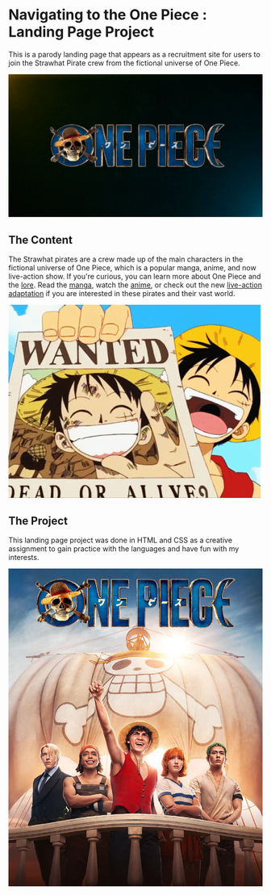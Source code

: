 # Navigating to the One Piece : Landing Page Project
This is a parody landing page that appears as a recruitment site for users to join the Strawhat Pirate crew from the fictional universe of One Piece.

![](https://github.com/m-saylor/one-piece-landing-page/blob/main/readme-media/one-piece-logo-black-background.jpg)

## The Content
The Strawhat pirates are a crew made up of the main characters in the fictional universe of One Piece, which is a popular manga, anime, and now live-action show.
If you're curious, you can learn more about One Piece and the [lore](https://onepiece.fandom.com/wiki/One_Piece_Wiki).
Read the [manga](https://mangaplus.shueisha.co.jp/titles/100020), watch the [anime](https://www.crunchyroll.com/series/GRMG8ZQZR/one-piece), or check out the new [live-action adaptation](https://www.netflix.com/title/80217863) if you are interested in these pirates and their vast world.

![image.png](https://github.com/m-saylor/one-piece-landing-page/blob/main/readme-media/luffy-wanted-poster.gif)

## The Project
This landing page project was done in HTML and CSS as a creative assignment to gain practice with the languages and have fun with my interests.

![](https://github.com/m-saylor/one-piece-landing-page/blob/main/readme-media/one-piece-liveaction-poster.jpg)
